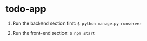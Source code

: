 # todo-app
1. Run the backend section first:
  `$ python manage.py runserver`
  
2. Run the front-end section:
  `$ npm start`
  
